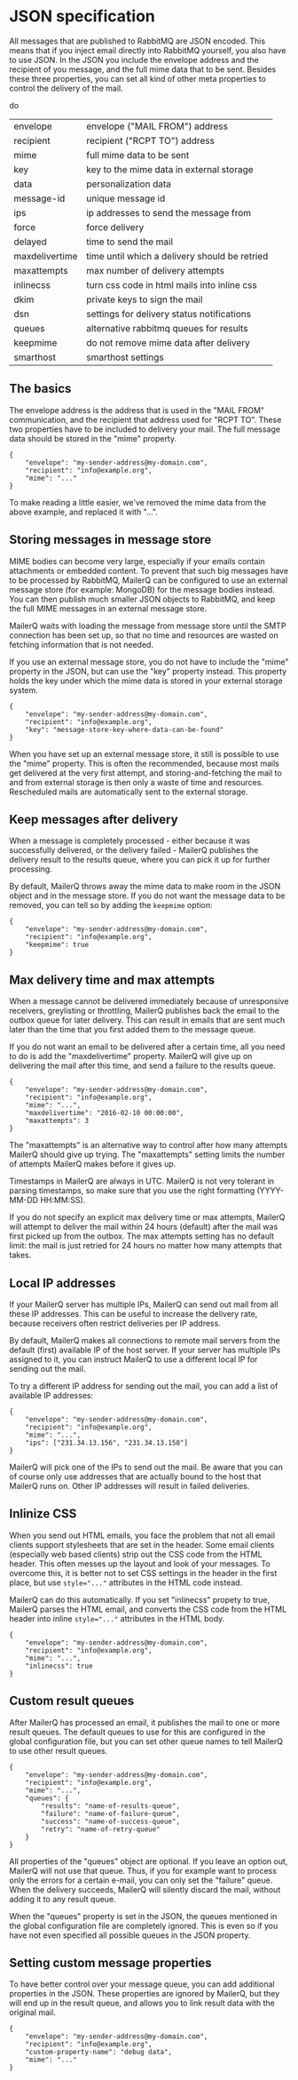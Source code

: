 # JSON specification

All messages that are published to RabbitMQ are JSON encoded. This means
that if you inject email directly into RabbitMQ yourself, you also have 
to use JSON. In the JSON you include the envelope address and the recipient 
of you message, and the full mime data that to be sent. Besides these
three properties, you can set all kind of other meta properties to
control the delivery of the mail.

<table>
    <tr>
        <td>envelope</td>
        <td>envelope ("MAIL FROM") address</td>
    </tr>
    <tr>
        <td>recipient</td>
        <td>recipient ("RCPT TO") address</td>
    </tr>
    <tr>do 
        <td>mime</td>
        <td>full mime data to be sent</td>
    </tr>
    <tr>
        <td>key</td>
        <td>key to the mime data in external storage</td>
    </tr>
    <tr>
        <td>data</td>
        <td>personalization data</td>
    </tr>
    <tr>
        <td>message-id</td>
        <td>unique message id</td>
    </tr>
    <tr>
        <td>ips</td>
        <td>ip addresses to send the message from</td>
    </tr>
    <tr>
        <td>force</td>
        <td>force delivery</td>
    </tr>
    <tr>
        <td>delayed</td>
        <td>time to send the mail</td>
    </tr>
    <tr>
        <td>maxdelivertime</td>
        <td>time until which a delivery should be retried</td>
    </tr>
    <tr>
        <td>maxattempts</td>
        <td>max number of delivery attempts</td>
    </tr>
    <tr>
        <td>inlinecss</td>
        <td>turn css code in html mails into inline css</td>
    </tr>
    <tr>
        <td>dkim</td>
        <td>private keys to sign the mail</td>
    </tr>
    <tr>
        <td>dsn</td>
        <td>settings for delivery status notifications</td>
    </tr>
    <tr>
        <td>queues</td>
        <td>alternative rabbitmq queues for results</td>
    </tr>
    <tr>
        <td>keepmime</td>
        <td>do not remove mime data after delivery</td>
    </tr>
    <tr>
        <td>smarthost</td>
        <td>smarthost settings</td>
    </tr>
</table>


## The basics

The envelope address is the address that is used in the "MAIL FROM" 
communication, and the recipient that address used for "RCPT TO".  These 
two properties have to be included to delivery your mail. The full
message data should be stored in the "mime" property.

````
{
    "envelope": "my-sender-address@my-domain.com",
    "recipient": "info@example.org",
    "mime": "..."
}

````

To make reading a little easier, we've removed the mime data from the 
above example, and replaced it with "...".


## Storing messages in message store

MIME bodies can become very large, especially if your emails contain attachments 
or embedded content. To prevent that such big messages have to be processed by 
RabbitMQ, MailerQ can be configured to use an external message store (for example:
MongoDB) for the message bodies instead. You can then publish much smaller JSON objects 
to RabbitMQ, and keep the full MIME messages in an external message store.

MailerQ waits with loading the message from message store until the SMTP connection 
has been set up, so that no time and resources are wasted on fetching information 
that is not needed.

If you use an external message store, you do not have to include the "mime"
property in the JSON, but can use the "key" property instead. This property
holds the key under which the mime data is stored in your external storage
system.

````
{
    "envelope": "my-sender-address@my-domain.com",
    "recipient": "info@example.org",
    "key": "message-store-key-where-data-can-be-found"
}
````

When you have set up an external message store, it still is possible to
use the "mime" property. This is often the recommended, because most
mails get delivered at the very first attempt, and storing-and-fetching
the mail to and from external storage is then only a waste of time and
resources. Rescheduled mails are automatically sent to the external
storage.


## Keep messages after delivery

When a message is completely processed - either because it was successfully 
delivered, or the delivery failed - MailerQ publishes the delivery result to 
the results queue, where you can pick it up for further processing.

By default, MailerQ throws away the mime data to make room in the JSON object and 
in the message store. If you do not want the message data to be removed, you can 
tell so by adding the `keepmime` option:

````
{
    "envelope": "my-sender-address@my-domain.com",
    "recipient": "info@example.org",
    "keepmime": true
}
````

## Max delivery time and max attempts

When a message cannot be delivered immediately because of unresponsive receivers, 
greylisting or throttling, MailerQ publishes back the email to the outbox queue 
for later delivery. This can result in emails that are sent much later than the 
time that you first added them to the message queue.

If you do not want an email to be delivered after a certain time, all you need 
to do is add the "maxdelivertime" property. MailerQ will give up on delivering
the mail after this time, and send a failure to the results queue.

````
{
    "envelope": "my-sender-address@my-domain.com",
    "recipient": "info@example.org",
    "mime": "...",
    "maxdelivertime": "2016-02-10 00:00:00",
    "maxattempts": 3
}
````

The "maxattempts" is an alternative way to control after how many attempts
MailerQ should give up trying. The "maxattempts" setting limits the number of 
attempts MailerQ makes before it gives up.

Timestamps in MailerQ are always in UTC. MailerQ is not very tolerant in 
parsing timestamps, so make sure that you use the right formatting 
(YYYY-MM-DD HH:MM:SS).

If you do not specify an explicit max delivery time or max attempts, MailerQ 
will attempt to deliver the mail within 24 hours (default) after the mail 
was first picked up from the outbox. The max attempts setting has no 
default limit: the mail is just retried for 24 hours no matter how many
attempts that takes.


## Local IP addresses

If your MailerQ server has multiple IPs, MailerQ can send out mail from all 
these IP addresses. This can be useful to increase the delivery rate, 
because receivers often restrict deliveries per IP address.

By default, MailerQ makes all connections to remote mail servers from the default 
(first) available IP of the host server. If your server has multiple IPs assigned 
to it, you can instruct MailerQ to use a different local IP for sending out the 
mail.

To try a different IP address for sending out the mail, you can add a list of 
available IP addresses:

````
{
    "envelope": "my-sender-address@my-domain.com",
    "recipient": "info@example.org",
    "mime": "...",
    "ips": ["231.34.13.156", "231.34.13.158"]
}
````

MailerQ will pick one of the IPs to send out the mail. Be aware that you 
can of course only use addresses that are actually bound to the host that MailerQ 
runs on. Other IP addresses will result in failed deliveries.


## Inlinize CSS

When you send out HTML emails, you face the problem that not all email clients 
support stylesheets that are set in the header. Some email clients (especially 
web based clients) strip out the CSS code from the HTML header. This often messes 
up the layout and look of your messages. To overcome this, it is better not to set 
CSS settings in the header in the first place, but use `style="..."` attributes 
in the HTML code instead.

MailerQ can do this automatically. If you set "inlinecss" propety to true, 
MailerQ parses the HTML email, and converts the CSS code from the HTML header 
into inline `style="..."` attributes in the HTML body.

````
{
    "envelope": "my-sender-address@my-domain.com",
    "recipient": "info@example.org",
    "mime": "...",
    "inlinecss": true
}           
````

## Custom result queues

After MailerQ has processed an email, it publishes the mail to one or more result 
queues. The default queues to use for this are configured in the global 
configuration file, but you can set other queue names to tell 
MailerQ to use other result queues.

````
{
    "envelope": "my-sender-address@my-domain.com",
    "recipient": "info@example.org",
    "mime": "...",
    "queues": {
        "results": "name-of-results-queue",
        "failure": "name-of-failure-queue",
        "success": "name-of-success-queue",
        "retry": "name-of-retry-queue"
    }
}
````

All properties of the "queues" object are optional. If you leave an option out, 
MailerQ will not use that queue. Thus, if you for example want to process only 
the errors for a certain e-mail, you can only set the "failure" queue. When the 
delivery succeeds, MailerQ will silently discard the mail, without adding it to 
any result queue.

When the "queues" property is set in the JSON, the queues mentioned in 
the global configuration file are completely ignored. This is even so if you 
have not even specified all possible queues in the JSON property.


## Setting custom message properties

To have better control over your message queue, you can add additional 
properties in the JSON. These properties are ignored by MailerQ, but they
will end up in the result queue, and allows you to link result data
with the original mail.

````
{
    "envelope": "my-sender-address@my-domain.com",
    "recipient": "info@example.org",
    "custom-property-name": "debug data",
    "mime": "..."
}
````

